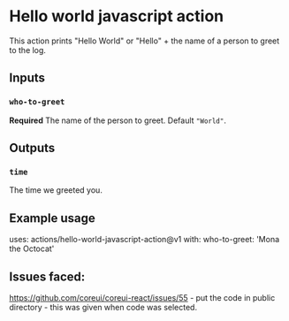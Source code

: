 # Hello world javascript action

This action prints "Hello World" or "Hello" + the name of a person to greet to the log.

## Inputs

### `who-to-greet`

**Required** The name of the person to greet. Default `"World"`.

## Outputs

### `time`

The time we greeted you.

## Example usage

uses: actions/hello-world-javascript-action@v1
with:
who-to-greet: 'Mona the Octocat'

## Issues faced:

https://github.com/coreui/coreui-react/issues/55 - put the code in public directory - this was given when code was selected.
